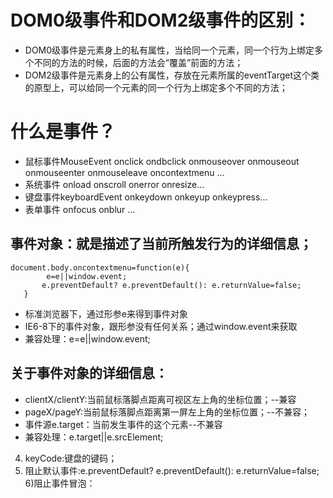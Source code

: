 # DOM0级事件和DOM2级事件的区别：

- DOM0级事件是元素身上的私有属性，当给同一个元素，同一个行为上绑定多个不同的方法的时候，后面的方法会“覆盖”前面的方法；
- DOM2级事件是元素身上的公有属性，存放在元素所属的eventTarget这个类的原型上，可以给同一个元素的同一个行为上绑定多个不同的方法；
# 什么是事件？

- 鼠标事件MouseEvent
onclick  ondbclick onmouseover onmouseout onmouseenter onmouseleave oncontextmenu ...
- 系统事件
onload onscroll onerror onresize...
- 键盘事件keyboardEvent
onkeydown onkeyup onkeypress...
- 表单事件
onfocus onblur ...

## 事件对象：就是描述了当前所触发行为的详细信息；
```
document.body.oncontextmenu=function(e){
        e=e||window.event;
       e.preventDefault? e.preventDefault(): e.returnValue=false;
   }
```
- 标准浏览器下，通过形参e来得到事件对象
- IE6-8下的事件对象，跟形参没有任何关系；通过window.event来获取
- 兼容处理：e=e||window.event;
## 关于事件对象的详细信息：
- clientX/clientY:当前鼠标落脚点距离可视区左上角的坐标位置；--兼容
- pageX/pageY:当前鼠标落脚点距离第一屏左上角的坐标位置；--不兼容；
- 事件源e.target：当前发生事件的这个元素--不兼容
- 兼容处理：e.target||e.srcElement;

4) keyCode:键盘的键码；
5) 阻止默认事件:e.preventDefault? e.preventDefault(): e.returnValue=false;
6)阻止事件冒泡：